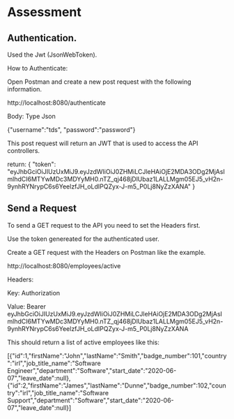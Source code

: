 # Assessment
 
 
 
 
## Authentication.

Used the Jwt (JsonWebToken).

How to Authenticate:

Open Postman and create a new post request with the following information.

http://localhost:8080/authenticate

   Body: Type Json
   
   {"username":"tds", "password":"password"}

   This post request will return an JWT that is used to access the API controllers.

   return:
   {
       "token": "eyJhbGciOiJIUzUxMiJ9.eyJzdWIiOiJ0ZHMiLCJleHAiOjE2MDA3ODg2MjAsImlhdCI6MTYwMDc3MDYyMH0.nTZ_qj468jDlUbaz1LALLMgm05EJ5_vH2n-9ynhRYNrypC6s6YeelzfJH_oLdIPQZyx-J-m5_P0Lj8NyZzXANA"
   }

## Send a Request

   To send a GET request to the API you need to set the Headers first.
   
   Use the token genereated for the authenticated user.

   Create a GET request with the Headers on Postman like the example.

   http://localhost:8080/employees/active
   
   Headers:
   
   Key: Authorization
   
   Value: Bearer eyJhbGciOiJIUzUxMiJ9.eyJzdWIiOiJ0ZHMiLCJleHAiOjE2MDA3ODg2MjAsImlhdCI6MTYwMDc3MDYyMH0.nTZ_qj468jDlUbaz1LALLMgm05EJ5_vH2n-9ynhRYNrypC6s6YeelzfJH_oLdIPQZyx-J-m5_P0Lj8NyZzXANA


   This should return a list of active employees like this:
   
   [{"id":1,"firstName":"John","lastName":"Smith","badge_number":101,"country":"irl","job_title_name":"Software Engineer","department":"Software","start_date":"2020-06-07","leave_date":null},{"id":2,"firstName":"James","lastName":"Dunne","badge_number":102,"country":"irl","job_title_name":"Software Support","department":"Software","start_date":"2020-06-07","leave_date":null}]








